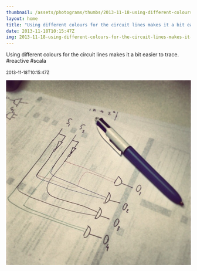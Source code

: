 ```yaml
---
thumbnail: /assets/photograms/thumbs/2013-11-18-using-different-colours-for-the-circuit-lines-makes-it-a-bit-easier-to-trace---reactive--scala.jpg
layout: home
title: "Using different colours for the circuit lines makes it a bit easier to trace. #reactive #scala"
date: 2013-11-18T10:15:47Z
img: 2013-11-18-using-different-colours-for-the-circuit-lines-makes-it-a-bit-easier-to-trace---reactive--scala.jpg
---
```


Using different colours for the circuit lines makes it a bit easier to trace. #reactive #scala

<small>2013-11-18T10:15:47Z</small>

![Using different colours for the circuit lines makes it a bit easier to trace. #reactive #scala](2013-11-18-using-different-colours-for-the-circuit-lines-makes-it-a-bit-easier-to-trace---reactive--scala.jpg)
